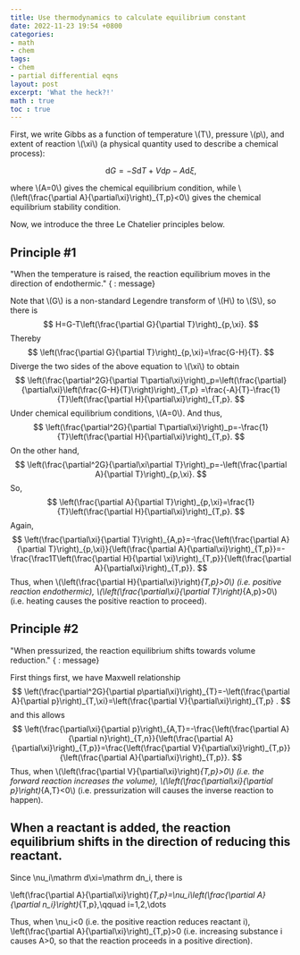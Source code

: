 ```yaml
---
title: Use thermodynamics to calculate equilibrium constant
date: 2022-11-23 19:54 +0800
categories:
- math
- chem
tags:
- chem
- partial differential eqns
layout: post
excerpt: 'What the heck?!'
math : true
toc : true
---
```


First, we write Gibbs as a function of temperature \\(T\\), pressure \\(p\\), and extent of reaction \\(\xi\\) (a physical quantity used to describe a chemical process):

$$ \mathrm dG=-S\mathrm dT+V\mathrm dp-A\mathrm d\xi, $$

where \\(A=0\\)  gives the chemical equilibrium condition, while \\(\left(\frac{\partial A}{\partial\xi}\right)_{T,p}<0\\) gives the chemical equilibrium stability condition.

Now, we introduce the three Le Chatelier principles below.

## Principle #1 

"When the temperature is raised, the reaction equilibrium moves in the direction of endothermic."
{ : message}

Note that  \\(G\\)  is a non-standard  Legendre transform of \\(H\\)  to \\(S\\), so there is
$$
H=G-T\left(\frac{\partial G}{\partial T}\right)_{p,\xi}.
$$ Thereby
$$
\left(\frac{\partial G}{\partial T}\right)_{p,\xi}=\frac{G-H}{T}.
$$ Diverge the two sides of the above equation to \\(\xi\\)  to obtain
$$
\left(\frac{\partial^2G}{\partial T\partial\xi}\right)_p=\left(\frac{\partial}{\partial\xi}\left(\frac{G-H}{T}\right)\right)_{T,p}
=\frac{-A}{T}-\frac{1}{T}\left(\frac{\partial H}{\partial\xi}\right)_{T,p}.
$$ Under chemical equilibrium conditions, \\(A=0\\). And thus,
$$
\left(\frac{\partial^2G}{\partial T\partial\xi}\right)_p=-\frac{1}{T}\left(\frac{\partial H}{\partial\xi}\right)_{T,p}.
$$ On the other hand, 
$$
\left(\frac{\partial^2G}{\partial\xi\partial T}\right)_p=-\left(\frac{\partial A}{\partial T}\right)_{p,\xi}.
$$ So,
$$
\left(\frac{\partial A}{\partial T}\right)_{p,\xi}=\frac{1}{T}\left(\frac{\partial H}{\partial\xi}\right)_{T,p}.
$$ Again,
$$
\left(\frac{\partial\xi}{\partial T}\right)_{A,p}=-\frac{\left(\frac{\partial A}{\partial T}\right)_{p,\xi}}{\left(\frac{\partial A}{\partial\xi}\right)_{T,p}}=-\frac{\frac1T\left(\frac{\partial H}{\partial \xi}\right)_{T,p}}{\left(\frac{\partial A}{\partial\xi}\right)_{T,p}}.
$$ Thus, when \\(\left(\frac{\partial H}{\partial\xi}\right)_{T,p}>0\\) (i.e. positive reaction endothermic), \\(\left(\frac{\partial\xi}{\partial T}\right)_{A,p}>0\\) (i.e. heating causes the positive reaction to proceed).

## Principle #2

"When pressurized, the reaction equilibrium shifts towards volume reduction."
{ : message}

First things first, we have Maxwell relationship
$$
\left(\frac{\partial^2G}{\partial p\partial\xi}\right)_{T}=-\left(\frac{\partial A}{\partial p}\right)_{T,\xi}=\left(\frac{\partial V}{\partial\xi}\right)_{T,p} .
$$ and this allows
$$
\left(\frac{\partial\xi}{\partial p}\right)_{A,T}=-\frac{\left(\frac{\partial A}{\partial n}\right)_{T,n}}{\left(\frac{\partial A}{\partial\xi}\right)_{T,p}}=\frac{\left(\frac{\partial V}{\partial\xi}\right)_{T,p}}{\left(\frac{\partial A}{\partial\xi}\right)_{T,p}}.
$$ Thus, when \\(\left(\frac{\partial V}{\partial\xi}\right)_{T,p}>0\\) (i.e. the forward reaction increases the volume), \\(\left(\frac{\partial\xi}{\partial p}\right)_{A,T}<0\\) (i.e. pressurization will causes the inverse reaction to happen).

## When a reactant is added, the reaction equilibrium shifts in the direction of reducing this reactant.

Since \nu_i\mathrm  d\xi=\mathrm dn_i, there is

\left(\frac{\partial A}{\partial\xi}\right)_{T,p}=\nu_i\left(\frac{\partial A}{\partial n_i}\right)_{T,p},\qquad i=1,2,\dots

Thus, when \nu_i<0 (i.e. the positive reaction reduces reactant i), \left(\frac{\partial A}{\partial\xi}\right)_{T,p}>0 (i.e. increasing substance  i  causes  A>0, so that the reaction proceeds in a positive direction).
